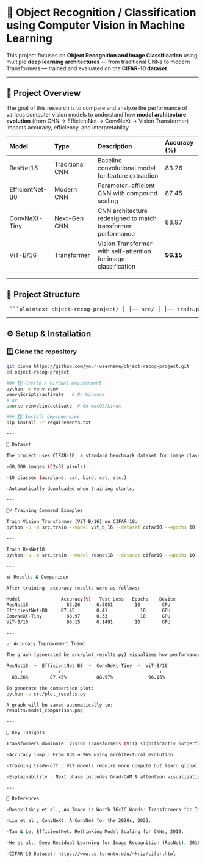 # 🧠 Object Recognition / Classification using Computer Vision in Machine Learning

This project focuses on **Object Recognition and Image Classification** using multiple **deep learning architectures** — from traditional CNNs to modern Transformers — trained and evaluated on the **CIFAR-10 dataset**.

---

## 🚀 **Project Overview**

The goal of this research is to compare and analyze the performance of various computer vision models to understand how **model architecture evolution** (from CNN → EfficientNet → ConvNeXt → Vision Transformer) impacts accuracy, efficiency, and interpretability.

| Model | Type | Description | Accuracy (%) |
|:------|:------|:------------|:-------------|
| ResNet18 | Traditional CNN | Baseline convolutional model for feature extraction | 83.26 |
| EfficientNet-B0 | Modern CNN | Parameter-efficient CNN with compound scaling | 87.45 |
| ConvNeXt-Tiny | Next-Gen CNN | CNN architecture redesigned to match transformer performance | 88.97 |
| ViT-B/16 | Transformer | Vision Transformer with self-attention for image classification | **96.15** |

---

## 🧱 **Project Structure**

<pre> ```plaintext object-recog-project/ │ ├── src/ │ ├── train.py # Training + validation pipeline │ ├── datasets.py # CIFAR-10 dataloaders and preprocessing │ ├── models/ │ │ ├── resnet.py # ResNet model │ │ ├── efficientnet.py # EfficientNet model │ │ ├── convnext.py # ConvNeXt model │ │ └── vit.py # Vision Transformer (ViT) │ ├── utils.py # Accuracy, checkpoint, seed, etc. │ ├── config.py # Directory paths and constants │ └── plot_results.py # Accuracy & loss trend visualization │ ├── checkpoints/ # Saved model weights per epoch ├── results/ # Evaluation results and comparison plots └── README.md ``` </pre>

---

## ⚙️ **Setup & Installation**

### 1️⃣ Clone the repository
```bash
git clone https://github.com/your-username/object-recog-project.git
cd object-recog-project

### 2️⃣ Create a virtual environment
python -m venv venv
venv\Scripts\activate   # On Windows
# or
source venv/bin/activate  # On macOS/Linux

### 3️⃣ Install dependencies 
pip install -r requirements.txt

---

🧩 Dataset

The project uses CIFAR-10, a standard benchmark dataset for image classification:

-60,000 images (32×32 pixels)

-10 classes (airplane, car, bird, cat, etc.)

-Automatically downloaded when training starts.

---

🏋️‍♂️ Training Command Examples

Train Vision Transformer (ViT-B/16) on CIFAR-10:
python -u -m src.train --model vit_b_16 --dataset cifar10 --epochs 10 --batch-size 16 --lr 0.001 --save-dir checkpoints/vit_cifar10 --device cuda

---

Train ResNet18:
python -u -m src.train --model resnet18 --dataset cifar10 --epochs 10 --batch-size 64 --lr 0.01 --save-dir checkpoints/resnet_cifar10

---

📊 Results & Comparison

After training, accuracy results were as follows:

Model	            Accuracy(%)	  Test Loss	  Epochs	Device
ResNet18	          83.26	     0.5051	       10	     CPU
EfficientNet-B0	    87.45	     0.41	         10	     GPU
ConvNeXt-Tiny	      88.97	     0.33	         10	     GPU
ViT-B/16	          96.15	     0.1491	       10	     GPU

--- 

📈 Accuracy Improvement Trend

The graph (generated by src/plot_results.py) visualizes how performance increases with model evolution:

ResNet18  →  EfficientNet-B0  →  ConvNeXt-Tiny  →  ViT-B/16
     ↑             ↑                 ↑                  ↑
  83.26%        87.45%           88.97%             96.15%

To generate the comparison plot:
python -u src/plot_results.py

A graph will be saved automatically to:
results/model_comparison.png

---

🧠 Key Insights

Transformers dominate: Vision Transformers (ViT) significantly outperform CNNs on image classification.

-Accuracy jump : From 83% → 96% using architectural evolution.

-Training trade-off : ViT models require more compute but learn global dependencies more effectively.

-Explainability : Next phase includes Grad-CAM & attention visualization to understand learned features.

---

🧾 References

-Dosovitskiy et al., An Image is Worth 16x16 Words: Transformers for Image Recognition at Scale (ViT), 2021.

-Liu et al., ConvNeXt: A ConvNet for the 2020s, 2022.

-Tan & Le, EfficientNet: Rethinking Model Scaling for CNNs, 2019.

-He et al., Deep Residual Learning for Image Recognition (ResNet), 2016.

-CIFAR-10 Dataset: https://www.cs.toronto.edu/~kriz/cifar.html
